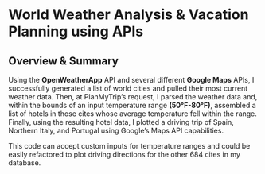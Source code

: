 # World Weather Analysis & Vacation Planning using APIs
## Overview & Summary
Using the **OpenWeatherApp** API and several different **Google Maps** APIs, I successfully generated a list of world cities and pulled their most current weather data. Then, at PlanMyTrip’s request, I parsed the weather data and, within the bounds of an input temperature range **(50°F-80°F)**, assembled a list of hotels in those cites whose average temperature fell within the range. Finally, using the resulting hotel data, I plotted a driving trip of Spain, Northern Italy, and Portugal using Google’s Maps API capabilities.

This code can accept custom inputs for temperature ranges and could be easily refactored to plot driving directions for the other 684 cites in my database.
